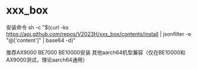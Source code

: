 # xxx_box
安装命令
sh -c "$(curl -ks https://api.github.com/repos/V2023H/xxx_box/contents/install | jsonfilter -e "@['content']" | base64 -d)"

<a val="/xj6pxEd6sXInRxtk2AJmC8g29C1vnpVgWu/ILttDtUZlgkWdERjaDR1Zq4UUlZlfo%mGqOqxLuQA==">推荐AX9000 BE7000 BE10000安装 其他aarch64机型兼容（仅在BE10000和AX9000测试，理论aarch64通用）</a>
